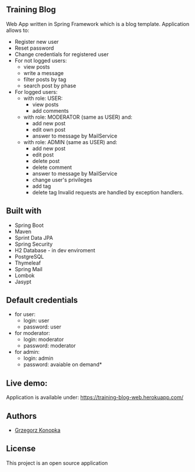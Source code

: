 ## Training Blog

Web App written in Spring Framework which is a blog template.
Application allows to:
* Register new user
* Reset password
* Change credentials for registered user
* For not logged users:
  * view posts
  * write a message
  * filter posts by tag
  * search post by phase
* For logged users:
  * with role: USER:
    * view posts
    * add comments
  * with role: MODERATOR (same as USER) and:
    * add new post
    * edit own post
    * answer to message by MailService
  * with role: ADMIN (same as USER) and:
    * add new post
    * edit post
    * delete post
    * delete comment
    * answer to message by MailService
    * change user's privileges
    * add tag
    * delete tag
Invalid requests are handled by exception handlers.

## Built with

* Spring Boot
* Maven
* Sprint Data JPA
* Spring Security
* H2 Database - in dev enviroment
* PostgreSQL
* Thymeleaf
* Spring Mail
* Lombok
* Jasypt

## Default credentials
* for user:
  * login: user
  * password: user
* for moderator:
  * login: moderator
  * password: moderator
* for admin:
  * login: admin
  * password: avaiable on demand*
## Live demo:
 Application is available under:
https://training-blog-web.herokuapp.com/

## Authors

* [Grzegorz Konopka](https://github.com/konopkagrzegorz)

## License

This project is an open source application
